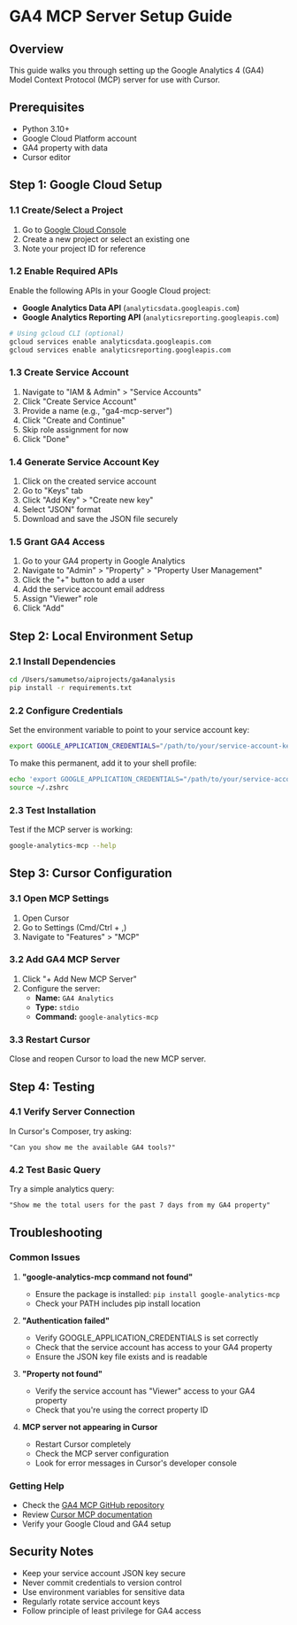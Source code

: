 # GA4 MCP Server Setup Guide

## Overview

This guide walks you through setting up the Google Analytics 4 (GA4) Model Context Protocol (MCP) server for use with Cursor.

## Prerequisites

- Python 3.10+
- Google Cloud Platform account
- GA4 property with data
- Cursor editor

## Step 1: Google Cloud Setup

### 1.1 Create/Select a Project

1. Go to [Google Cloud Console](https://console.cloud.google.com/)
2. Create a new project or select an existing one
3. Note your project ID for reference

### 1.2 Enable Required APIs

Enable the following APIs in your Google Cloud project:

- **Google Analytics Data API** (`analyticsdata.googleapis.com`)
- **Google Analytics Reporting API** (`analyticsreporting.googleapis.com`)

```bash
# Using gcloud CLI (optional)
gcloud services enable analyticsdata.googleapis.com
gcloud services enable analyticsreporting.googleapis.com
```

### 1.3 Create Service Account

1. Navigate to "IAM & Admin" > "Service Accounts"
2. Click "Create Service Account"
3. Provide a name (e.g., "ga4-mcp-server")
4. Click "Create and Continue"
5. Skip role assignment for now
6. Click "Done"

### 1.4 Generate Service Account Key

1. Click on the created service account
2. Go to "Keys" tab
3. Click "Add Key" > "Create new key"
4. Select "JSON" format
5. Download and save the JSON file securely

### 1.5 Grant GA4 Access

1. Go to your GA4 property in Google Analytics
2. Navigate to "Admin" > "Property" > "Property User Management"
3. Click the "+" button to add a user
4. Add the service account email address
5. Assign "Viewer" role
6. Click "Add"

## Step 2: Local Environment Setup

### 2.1 Install Dependencies

```bash
cd /Users/samumetso/aiprojects/ga4analysis
pip install -r requirements.txt
```

### 2.2 Configure Credentials

Set the environment variable to point to your service account key:

```bash
export GOOGLE_APPLICATION_CREDENTIALS="/path/to/your/service-account-key.json"
```

To make this permanent, add it to your shell profile:

```bash
echo 'export GOOGLE_APPLICATION_CREDENTIALS="/path/to/your/service-account-key.json"' >> ~/.zshrc
source ~/.zshrc
```

### 2.3 Test Installation

Test if the MCP server is working:

```bash
google-analytics-mcp --help
```

## Step 3: Cursor Configuration

### 3.1 Open MCP Settings

1. Open Cursor
2. Go to Settings (Cmd/Ctrl + ,)
3. Navigate to "Features" > "MCP"

### 3.2 Add GA4 MCP Server

1. Click "+ Add New MCP Server"
2. Configure the server:
   - **Name:** `GA4 Analytics`
   - **Type:** `stdio`
   - **Command:** `google-analytics-mcp`

### 3.3 Restart Cursor

Close and reopen Cursor to load the new MCP server.

## Step 4: Testing

### 4.1 Verify Server Connection

In Cursor's Composer, try asking:

```
"Can you show me the available GA4 tools?"
```

### 4.2 Test Basic Query

Try a simple analytics query:

```
"Show me the total users for the past 7 days from my GA4 property"
```

## Troubleshooting

### Common Issues

1. **"google-analytics-mcp command not found"**
   - Ensure the package is installed: `pip install google-analytics-mcp`
   - Check your PATH includes pip install location

2. **"Authentication failed"**
   - Verify GOOGLE_APPLICATION_CREDENTIALS is set correctly
   - Check that the service account has access to your GA4 property
   - Ensure the JSON key file exists and is readable

3. **"Property not found"**
   - Verify the service account has "Viewer" access to your GA4 property
   - Check that you're using the correct property ID

4. **MCP server not appearing in Cursor**
   - Restart Cursor completely
   - Check the MCP server configuration
   - Look for error messages in Cursor's developer console

### Getting Help

- Check the [GA4 MCP GitHub repository](https://github.com/surendranb/google-analytics-mcp)
- Review [Cursor MCP documentation](https://cursor.directory/mcp)
- Verify your Google Cloud and GA4 setup

## Security Notes

- Keep your service account JSON key secure
- Never commit credentials to version control
- Use environment variables for sensitive data
- Regularly rotate service account keys
- Follow principle of least privilege for GA4 access
